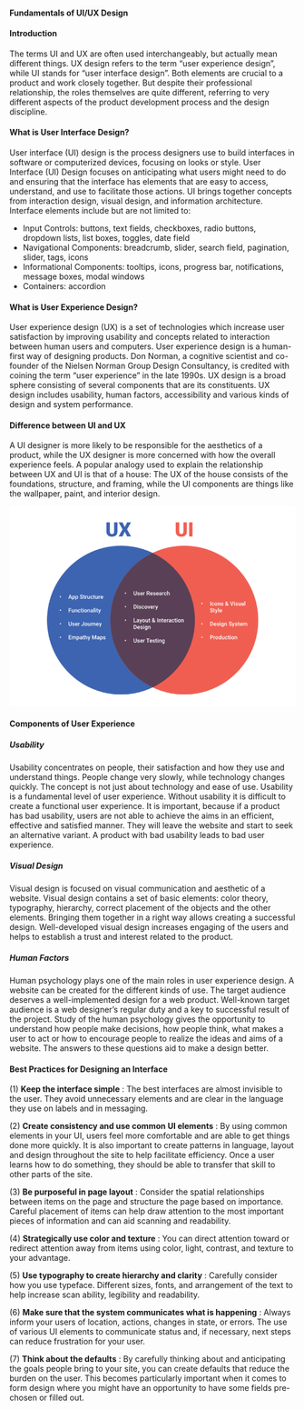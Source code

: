 #### Fundamentals of UI/UX Design

#### Introduction

The terms UI and UX are often used interchangeably, but actually mean different things. UX design refers to the term “user experience design”, while UI stands for “user interface design”. Both elements are crucial to a product and work closely together. But despite their professional relationship, the roles themselves are quite different, referring to very different aspects of the product development process and the design discipline.

#### What is User Interface Design?

User interface (UI) design is the process designers use to build interfaces in software or computerized devices, focusing on looks or style. User Interface (UI) Design focuses on anticipating what users might need to do and ensuring that the interface has elements that are easy to access, understand, and use to facilitate those actions. UI brings together concepts from interaction design, visual design, and information architecture.
Interface elements include but are not limited to:

- Input Controls: buttons, text fields, checkboxes, radio buttons, dropdown lists, list boxes, toggles, date field
- Navigational Components: breadcrumb, slider, search field, pagination, slider, tags, icons
- Informational Components: tooltips, icons, progress bar, notifications, message boxes, modal windows
- Containers: accordion

#### What is User Experience Design?

User experience design (UX) is a set of technologies which increase user satisfaction by improving usability and concepts related to interaction between human users and computers. User experience design is a human-first way of designing products. Don Norman, a cognitive scientist and co-founder of the Nielsen Norman Group Design Consultancy, is credited with coining the term “user experience” in the late 1990s. UX design is a broad sphere consisting of several components that are its constituents. UX design includes usability, human factors, accessibility and various kinds of design and system performance.

#### Difference between UI and UX

A UI designer is more likely to be responsible for the aesthetics of a product, while the UX designer is more concerned with how the overall experience feels. A popular analogy used to explain the relationship between UX and UI is that of a house: The UX of the house consists of the foundations, structure, and framing, while the UI components are things like the wallpaper, paint, and interior design.

![UI/UX](Images\UXUI.Image1_.png)

#### Components of User Experience

##### Usability

Usability concentrates on people, their satisfaction and how they use and understand things. People change very slowly, while technology changes quickly. The concept is not just about technology and ease of use. Usability is a fundamental level of user experience. Without usability it is difficult to create a functional user experience. It is important, because if a product has bad usability, users are not able to achieve the aims in an efficient, effective and satisfied manner. They will leave the website and start to seek an alternative variant. A product with bad usability leads to bad user experience.

##### Visual Design

Visual design is focused on visual communication and aesthetic of a website. Visual design contains a set of basic elements: color theory, typography, hierarchy, correct placement of the objects and the other elements. Bringing them together in a right way allows creating a successful design. Well-developed visual design increases engaging of the users and helps to establish a trust and interest related to the product.

##### Human Factors

Human psychology plays one of the main roles in user experience design. A website can be created for the different kinds of use. The target audience deserves a well-implemented design for a web product. Well-known target audience is a web designer’s regular duty and a key to successful result of the project. Study of the human psychology gives the opportunity to understand how people make decisions, how people think, what makes a user to act or how to encourage people to realize the ideas and aims of a website. The answers to these questions aid to make a design better.

#### Best Practices for Designing an Interface

(1) **Keep the interface simple** : The best interfaces are almost invisible to the user. They avoid unnecessary elements and are clear in the language they use on labels and in messaging.

(2) **Create consistency and use common UI elements** : By using common elements in your UI, users feel more comfortable and are able to get things done more quickly. It is also important to create patterns in language, layout and design throughout the site to help facilitate efficiency. Once a user learns how to do something, they should be able to transfer that skill to other parts of the site.

(3) **Be purposeful in page layout** : Consider the spatial relationships between items on the page and structure the page based on importance. Careful placement of items can help draw attention to the most important pieces of information and can aid scanning and readability.

(4) **Strategically use color and texture** : You can direct attention toward or redirect attention away from items using color, light, contrast, and texture to your advantage.

(5) **Use typography to create hierarchy and clarity** : Carefully consider how you use typeface. Different sizes, fonts, and arrangement of the text to help increase scan ability, legibility and readability.

(6) **Make sure that the system communicates what is happening** : Always inform your users of location, actions, changes in state, or errors. The use of various UI elements to communicate status and, if necessary, next steps can reduce frustration for your user.

(7) **Think about the defaults** : By carefully thinking about and anticipating the goals people bring to your site, you can create defaults that reduce the burden on the user. This becomes particularly important when it comes to form design where you might have an opportunity to have some fields pre-chosen or filled out.
